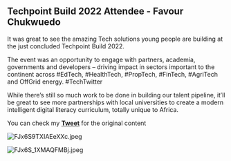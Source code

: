 ## Techpoint Build 2022 Attendee - Favour Chukwuedo

It was great to see the amazing Tech solutions young people are building at the just concluded Techpoint Build 2022. 

The event was an opportunity to engage with partners, academia, governments and developers – driving impact in sectors important to the continent across #EdTech, #HealthTech, #PropTech, #FinTech, #AgriTech and OffGrid energy. #TechTwitter

While there’s still so much work to be done in building our talent pipeline, it’ll be great to see more partnerships with local universities to create a modern intelligent digital literacy curriculum, totally unique to Africa.

You can check my [**Tweet**](https://twitter.com/SenseiFavour/status/1485196463386804226?s=20) for the original content


![FJx6S9TXIAEeXXc.jpeg](https://cdn.hashnode.com/res/hashnode/image/upload/v1642972472785/2MVkbENdY.jpeg)

![FJx6S_1XMAQFMBj.jpeg](https://cdn.hashnode.com/res/hashnode/image/upload/v1642972477239/Rs5zgjdqD.jpeg)
